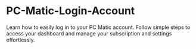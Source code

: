 # PC-Matic-Login-Account
Learn how to easily log in to your PC Matic account. Follow simple steps to access your dashboard and manage your subscription and settings effortlessly.
